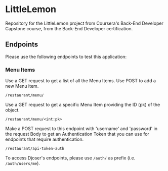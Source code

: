 # LittleLemon
Repository for the LittleLemon project from Coursera's Back-End Developer Capstone course, from the Back-End Developer certification.

## Endpoints

Please use the following endpoints to test this application:

### Menu Items

Use a GET request to get a list of all the Menu Items.
Use POST to add a new Menu item.
```
/restaurant/menu/
```

Use a GET request to get a specific Menu Item providing the ID (pk) of the object.
```
/restaurant/menu/<int:pk>
```

Make a POST request to this endpoint with 'username' and 'password' in the request Body to get an Authentication Token that you can use for endpoints that require authentication.
```
/restaurant/api-token-auth
```

To access Djoser's endpoints, please use ```/auth/``` as prefix (i.e. ```/auth/users/me```).